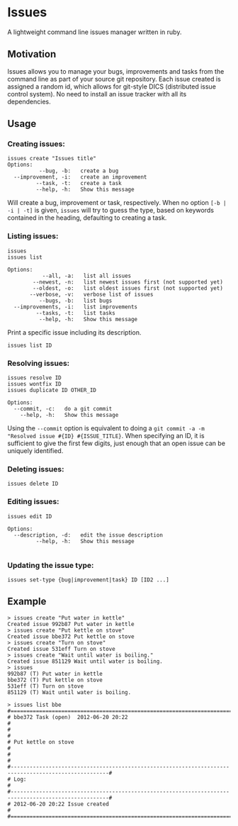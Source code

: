 Issues
======

A lightweight command line issues manager written in ruby.


Motivation
----------

Issues allows you to manage your bugs, improvements and tasks from the command line as part of your source git repository. Each issue created is assigned a random id, which allows for git-style DICS (distributed issue control system). No need to install an issue tracker with all its dependencies.


Usage
-----

### Creating issues:

```
issues create "Issues title"
Options:
          --bug, -b:   create a bug
  --improvement, -i:   create an improvement
         --task, -t:   create a task
         --help, -h:   Show this message
```

Will create a bug, improvement or task, respectively. When no option ```[-b | -i | -t]``` is given, ```issues``` will try to guess the type, based on keywords contained in the heading, defaulting to creating a task.


### Listing issues:

```
issues
issues list

Options:
           --all, -a:   list all issues
        --newest, -n:   list newest issues first (not supported yet)
        --oldest, -o:   list oldest issues first (not supported yet)
       --verbose, -v:   verbose list of issues
          --bugs, -b:   list bugs
  --improvements, -i:   list improvements
         --tasks, -t:   list tasks
          --help, -h:   Show this message
```


Print a specific issue including its description.

```
issues list ID
```

### Resolving issues:
```
issues resolve ID
issues wontfix ID
issues duplicate ID OTHER_ID

Options:
  --commit, -c:   do a git commit
    --help, -h:   Show this message
```

Using the ```--commit``` option is equivalent to doing a ```git commit -a -m "Resolved issue #{ID} #{ISSUE_TITLE}```.
When specifying an ID, it is sufficient to give the first few digits, just enough that an open issue can be uniquely
identified.

### Deleting issues:
```
issues delete ID
```

### Editing issues:
```
issues edit ID

Options:
  --description, -d:   edit the issue description
         --help, -h:   Show this message
         
```

### Updating the issue type:
```
issues set-type {bug|improvement|task} ID [ID2 ...]
```

Example
-------

```
> issues create "Put water in kettle"
Created issue 992b87 Put water in kettle
> issues create "Put kettle on stove"
Created issue bbe372 Put kettle on stove
> issues create "Turn on stove"
Created issue 531eff Turn on stove
> issues create "Wait until water is boiling."
Created issue 851129 Wait until water is boiling.
> issues
992b87 (T) Put water in kettle                                                                         
bbe372 (T) Put kettle on stove                                                                         
531eff (T) Turn on stove                                                                               
851129 (T) Wait until water is boiling. 

> issues list bbe
#=====================================================================================================#
# bbe372 Task (open)  2012-06-20 20:22                                                                #
#                                                                                                     #
# Put kettle on stove                                                                                 #
#                                                                                                     #
#-----------------------------------------------------------------------------------------------------#
# Log:                                                                                                #
#-----------------------------------------------------------------------------------------------------#
# 2012-06-20 20:22 Issue created                                                                      #
#=====================================================================================================#
```

